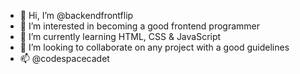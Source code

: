- 👋 Hi, I’m @backendfrontflip
- 👀 I’m interested in becoming a good frontend programmer
- 🌱 I’m currently learning HTML, CSS & JavaScript
- 💞️ I’m looking to collaborate on any project with a good guidelines
- 📫 @codespacecadet

<!---
backendfrontflip/backendfrontflip is a ✨ special ✨ repository because its `README.md` (this file) appears on your GitHub profile.
You can click the Preview link to take a look at your changes.
--->
